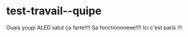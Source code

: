 # test-travail--quipe




Ouais youpi ALED
salut ça farte!!!!
Sa fonctionnneee!!!!
Ici c'est paris !!!
